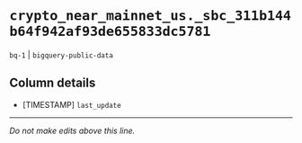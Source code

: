 # `crypto_near_mainnet_us._sbc_311b144b64f942af93de655833dc5781`
`bq-1` | `bigquery-public-data`

## Column details
* [TIMESTAMP] `last_update`

-------------------------------------------------------------------------------
*Do not make edits above this line.*
